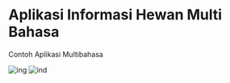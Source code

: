 # Aplikasi Informasi Hewan Multi Bahasa

Contoh Aplikasi Multibahasa


![ing](https://user-images.githubusercontent.com/93645897/148922415-0ad419df-8d8a-433a-82ef-d1b08e7a7838.gif) ![ind](https://user-images.githubusercontent.com/93645897/148922490-e781082d-3574-4762-b775-c32aa0505282.gif)


